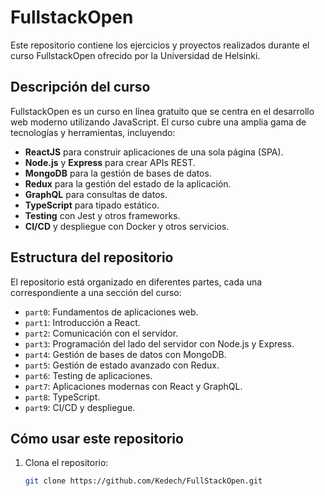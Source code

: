 # FullstackOpen

Este repositorio contiene los ejercicios y proyectos realizados durante el curso FullstackOpen ofrecido por la Universidad de Helsinki.

## Descripción del curso

FullstackOpen es un curso en línea gratuito que se centra en el desarrollo web moderno utilizando JavaScript. El curso cubre una amplia gama de tecnologías y herramientas, incluyendo:

- **ReactJS** para construir aplicaciones de una sola página (SPA).
- **Node.js** y **Express** para crear APIs REST.
- **MongoDB** para la gestión de bases de datos.
- **Redux** para la gestión del estado de la aplicación.
- **GraphQL** para consultas de datos.
- **TypeScript** para tipado estático.
- **Testing** con Jest y otros frameworks.
- **CI/CD** y despliegue con Docker y otros servicios.

## Estructura del repositorio

El repositorio está organizado en diferentes partes, cada una correspondiente a una sección del curso:

- `part0`: Fundamentos de aplicaciones web.
- `part1`: Introducción a React.
- `part2`: Comunicación con el servidor.
- `part3`: Programación del lado del servidor con Node.js y Express.
- `part4`: Gestión de bases de datos con MongoDB.
- `part5`: Gestión de estado avanzado con Redux.
- `part6`: Testing de aplicaciones.
- `part7`: Aplicaciones modernas con React y GraphQL.
- `part8`: TypeScript.
- `part9`: CI/CD y despliegue.

## Cómo usar este repositorio

1. Clona el repositorio:
   ```bash
   git clone https://github.com/Kedech/FullStackOpen.git
   ```